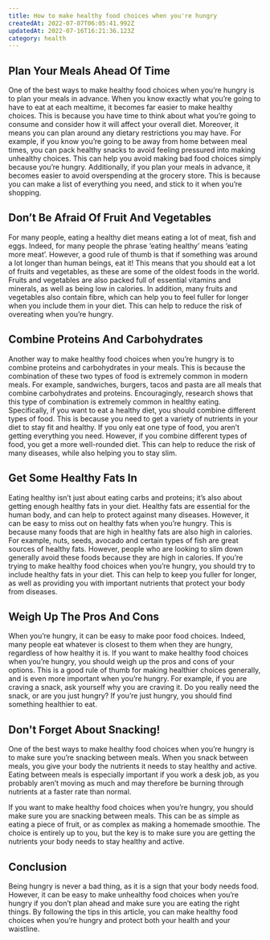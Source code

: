 ```yaml
---
title: How to make healthy food choices when you're hungry
createdAt: 2022-07-07T06:05:41.992Z
updatedAt: 2022-07-16T16:21:36.123Z
category: health
---
```


## Plan Your Meals Ahead Of Time

One of the best ways to make healthy food choices when you’re hungry is to plan your meals in advance. When you know exactly what you’re going to have to eat at each mealtime, it becomes far easier to make healthy choices.
This is because you have time to think about what you’re going to consume and consider how it will affect your overall diet. Moreover, it means you can plan around any dietary restrictions you may have.
For example, if you know you’re going to be away from home between meal times, you can pack healthy snacks to avoid feeling pressured into making unhealthy choices. This can help you avoid making bad food choices simply because you’re hungry.
Additionally, if you plan your meals in advance, it becomes easier to avoid overspending at the grocery store. This is because you can make a list of everything you need, and stick to it when you’re shopping.

## Don’t Be Afraid Of Fruit And Vegetables

For many people, eating a healthy diet means eating a lot of meat, fish and eggs. Indeed, for many people the phrase ‘eating healthy’ means ‘eating more meat’. However, a good rule of thumb is that if something was around a lot longer than human beings, eat it!
This means that you should eat a lot of fruits and vegetables, as these are some of the oldest foods in the world. Fruits and vegetables are also packed full of essential vitamins and minerals, as well as being low in calories.
In addition, many fruits and vegetables also contain fibre, which can help you to feel fuller for longer when you include them in your diet. This can help to reduce the risk of overeating when you’re hungry.

## Combine Proteins And Carbohydrates

Another way to make healthy food choices when you’re hungry is to combine proteins and carbohydrates in your meals. This is because the combination of these two types of food is extremely common in modern meals. For example, sandwiches, burgers, tacos and pasta are all meals that combine carbohydrates and proteins.
Encouragingly, research shows that this type of combination is extremely common in healthy eating. Specifically, if you want to eat a healthy diet, you should combine different types of food.
This is because you need to get a variety of nutrients in your diet to stay fit and healthy. If you only eat one type of food, you aren’t getting everything you need.
However, if you combine different types of food, you get a more well-rounded diet. This can help to reduce the risk of many diseases, while also helping you to stay slim.

## Get Some Healthy Fats In

Eating healthy isn’t just about eating carbs and proteins; it’s also about getting enough healthy fats in your diet. Healthy fats are essential for the human body, and can help to protect against many diseases.
However, it can be easy to miss out on healthy fats when you’re hungry. This is because many foods that are high in healthy fats are also high in calories. For example, nuts, seeds, avocado and certain types of fish are great sources of healthy fats.
However, people who are looking to slim down generally avoid these foods because they are high in calories. If you’re trying to make healthy food choices when you’re hungry, you should try to include healthy fats in your diet.
This can help to keep you fuller for longer, as well as providing you with important nutrients that protect your body from diseases.

## Weigh Up The Pros And Cons

When you’re hungry, it can be easy to make poor food choices. Indeed, many people eat whatever is closest to them when they are hungry, regardless of how healthy it is.
If you want to make healthy food choices when you’re hungry, you should weigh up the pros and cons of your options. This is a good rule of thumb for making healthier choices generally, and is even more important when you’re hungry.
For example, if you are craving a snack, ask yourself why you are craving it. Do you really need the snack, or are you just hungry? If you’re just hungry, you should find something healthier to eat.

## Don't Forget About Snacking!

One of the best ways to make healthy food choices when you’re hungry is to make sure you’re snacking between meals.
When you snack between meals, you give your body the nutrients it needs to stay healthy and active. Eating between meals is especially important if you work a desk job, as you probably aren’t moving as much and may therefore be burning through nutrients at a faster rate than normal.

If you want to make healthy food choices when you’re hungry, you should make sure you are snacking between meals. This can be as simple as eating a piece of fruit, or as complex as making a homemade smoothie. The choice is entirely up to you, but the key is to make sure you are getting the nutrients your body needs to stay healthy and active.

## Conclusion

Being hungry is never a bad thing, as it is a sign that your body needs food. However, it can be easy to make unhealthy food choices when you’re hungry if you don’t plan ahead and make sure you are eating the right things. By following the tips in this article, you can make healthy food choices when you’re hungry and protect both your health and your waistline.
